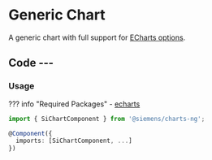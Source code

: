 # Generic Chart

A generic chart with full support for [ECharts options](https://echarts.apache.org/en/option.html#title).

## Code ---

### Usage

??? info "Required Packages"
    - [echarts](https://www.npmjs.com/package/echarts)

```ts
import { SiChartComponent } from '@siemens/charts-ng';

@Component({
  imports: [SiChartComponent, ...]
})
```

<si-docs-component example="si-charts/si-chart-generic" full="true" height="400"></si-docs-component>

<si-docs-api component="SiChartComponent" package="@siemens/charts-ng" hideImplicitlyPublic="true"></si-docs-api>

<si-docs-types></si-docs-types>
